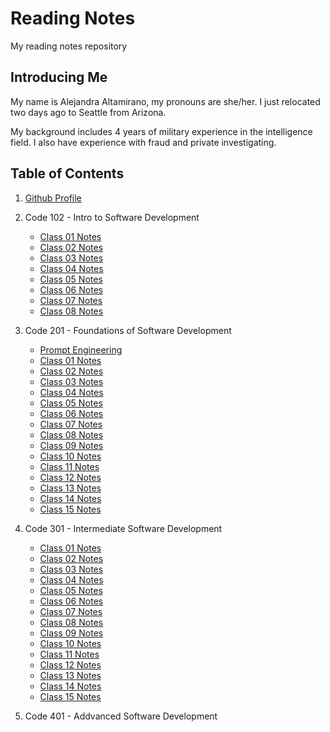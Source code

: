 # Reading Notes

My reading notes repository

## Introducing Me

My name is Alejandra Altamirano, my pronouns are she/her. I just relocated two days ago to Seattle from Arizona.

My background includes 4 years of military experience in the intelligence field. I also have experience with fraud and private investigating.

## Table of Contents

1. [Github Profile](https://github.com/alejandraa0208)

2. Code 102 - Intro to Software Development
   - [Class 01 Notes](./102-notes/class-01.md)
   - [Class 02 Notes](./102-notes/class-02.md)
   - [Class 03 Notes](./102-notes/class-03.md)
   - [Class 04 Notes](./102-notes/class-04.md)
   - [Class 05 Notes](./102-notes/class-05.md)
   - [Class 06 Notes](./102-notes/class-06.md)
   - [Class 07 Notes](./102-notes/class-07.md)
   - [Class 08 Notes](./102-notes/class-08.md)

3. Code 201 - Foundations of Software Development

   - [Prompt Engineering](./201-notes/prompt.engineering.md)
   - [Class 01 Notes](./201-notes/class-01.md)
   - [Class 02 Notes](./201-notes/class-02.md)
   - [Class 03 Notes](./201-notes/class-03.md)
   - [Class 04 Notes](./201-notes/class-04.md)
   - [Class 05 Notes](./201-notes/class-05.md)
   - [Class 06 Notes](./201-notes/class-06.md)
   - [Class 07 Notes](./201-notes/class-07.md)
   - [Class 08 Notes](./201-notes/class-08.md)
   - [Class 09 Notes](./201-notes/class-09.md)
   - [Class 10 Notes](./201-notes/class-10.md)
   - [Class 11 Notes](./201-notes/class-11.md)
   - [Class 12 Notes](./201-notes/class-12.md)
   - [Class 13 Notes](./201-notes/class-13.md)
   - [Class 14 Notes](./201-notes/class-14.md)
   - [Class 15 Notes](./201-notes/class-15.md)
4. Code 301 - Intermediate Software Development

   - [Class 01 Notes](./301-notes/class-01.md)
   - [Class 02 Notes](./301-notes/class-02.md)
   - [Class 03 Notes](./301-notes/class-03.md)
   - [Class 04 Notes](./301-notes/class-04.md)
   - [Class 05 Notes](./301-notes/class-05.md)
   - [Class 06 Notes](./301-notes/class-06.md)
   - [Class 07 Notes](./301-notes/class-07.md)
   - [Class 08 Notes](./301-notes/class-08.md)
   - [Class 09 Notes](./301-notes/class-09.md)
   - [Class 10 Notes](./301-notes/class-10.md)
   - [Class 11 Notes](./301-notes/class-11.md)
   - [Class 12 Notes](./301-notes/class-12.md)
   - [Class 13 Notes](./301-notes/class-13.md)
   - [Class 14 Notes](./301-notes/class-14.md)
   - [Class 15 Notes](./301-notes/class-15.md)

5. Code 401 - Addvanced Software Development
